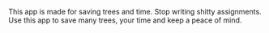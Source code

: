 This app is made for saving trees and time.
Stop writing shitty assignments. Use this app to save many trees, your time and keep a peace of mind. 
